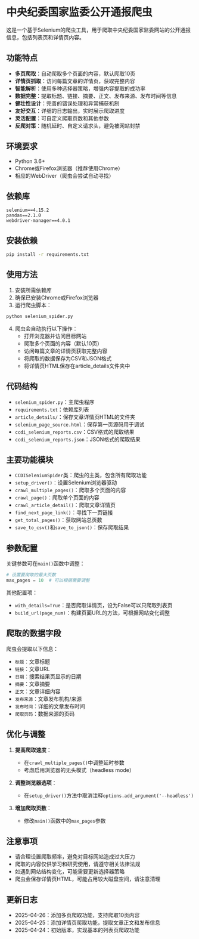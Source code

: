 # 中央纪委国家监委公开通报爬虫

这是一个基于Selenium的爬虫工具，用于爬取中央纪委国家监委网站的公开通报信息，包括列表页和详情页内容。

## 功能特点

- **多页爬取**：自动爬取多个页面的内容，默认爬取10页
- **详情页抓取**：访问每篇文章的详情页，获取完整内容
- **智能解析**：使用多种选择器策略，增强内容提取的成功率
- **数据完整**：提取标题、链接、摘要、正文、发布来源、发布时间等信息
- **健壮性设计**：完善的错误处理和异常捕获机制
- **友好交互**：详细的日志输出，实时展示爬取进度
- **灵活配置**：可自定义爬取页数和其他参数
- **反爬对策**：随机延时、自定义请求头，避免被网站封禁

## 环境要求

- Python 3.6+
- Chrome或Firefox浏览器（推荐使用Chrome）
- 相应的WebDriver（爬虫会尝试自动寻找）

## 依赖库

```
selenium==4.15.2
pandas==2.1.0
webdriver-manager==4.0.1
```

## 安装依赖

```bash
pip install -r requirements.txt
```

## 使用方法

1. 安装所需依赖库
2. 确保已安装Chrome或Firefox浏览器
3. 运行爬虫脚本：

```bash
python selenium_spider.py
```

4. 爬虫会自动执行以下操作：
   - 打开浏览器并访问目标网站
   - 爬取多个页面的内容（默认10页）
   - 访问每篇文章的详情页获取完整内容
   - 将爬取的数据保存为CSV和JSON格式
   - 将详情页HTML保存在article_details文件夹中

## 代码结构

- `selenium_spider.py`：主爬虫程序
- `requirements.txt`：依赖库列表
- `article_details/`：保存文章详情页HTML的文件夹
- `selenium_page_source.html`：保存第一页源码用于调试
- `ccdi_selenium_reports.csv`：CSV格式的爬取结果
- `ccdi_selenium_reports.json`：JSON格式的爬取结果

## 主要功能模块

- `CCDISeleniumSpider`类：爬虫的主类，包含所有爬取功能
- `setup_driver()`：设置Selenium浏览器驱动
- `crawl_multiple_pages()`：爬取多个页面的内容
- `crawl_page()`：爬取单个页面的内容
- `crawl_article_detail()`：爬取文章详情页
- `find_next_page_link()`：寻找下一页链接
- `get_total_pages()`：获取网站总页数
- `save_to_csv()`和`save_to_json()`：保存爬取结果

## 参数配置

关键参数可在`main()`函数中调整：

```python
# 设置要爬取的最大页数
max_pages = 10  # 可以根据需要调整
```

其他配置项：
- `with_details=True`：是否爬取详情页，设为False可以只爬取列表页
- `build_url(page_num)`：构建页面URL的方法，可根据网站变化调整

## 爬取的数据字段

爬虫会提取以下信息：

- `标题`：文章标题
- `链接`：文章URL
- `日期`：搜索结果页显示的日期
- `摘要`：文章摘要
- `正文`：文章详细内容
- `发布来源`：文章发布机构/来源
- `发布时间`：详细的文章发布时间
- `爬取页码`：数据来源的页码

## 优化与调整

1. **提高爬取速度**：
   - 在`crawl_multiple_pages()`中调整延时参数
   - 考虑启用浏览器的无头模式（headless mode）

2. **调整浏览器选项**：
   - 在`setup_driver()`方法中取消注释`options.add_argument('--headless')`

3. **增加爬取页数**：
   - 修改`main()`函数中的`max_pages`参数

## 注意事项

- 请合理设置爬取频率，避免对目标网站造成过大压力
- 爬取的内容仅供学习和研究使用，请遵守相关法律法规
- 如遇到网站结构变化，可能需要更新选择器策略
- 爬虫会保存详情页HTML，可能占用较大磁盘空间，请注意清理

## 更新日志

- 2025-04-26：添加多页爬取功能，支持爬取10页内容
- 2025-04-25：添加详情页爬取功能，提取文章正文和发布信息
- 2025-04-24：初始版本，实现基本的列表页爬取功能 